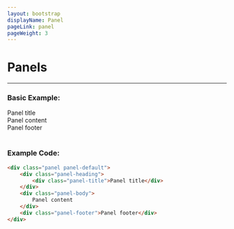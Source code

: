 ```yaml
---
layout: bootstrap
displayName: Panel
pageLink: panel
pageWeight: 3
---
```


# Panels
---

### Basic Example:
<div class="panel panel-default">
    <div class="panel-heading">
        <div class="panel-title">Panel title</div>
    </div>
    <div class="panel-body">
        Panel content
    </div>
    <div class="panel-footer">Panel footer</div>
</div>

<br>

### Example Code:

```html
<div class="panel panel-default">
    <div class="panel-heading">
        <div class="panel-title">Panel title</div>
    </div>
    <div class="panel-body">
        Panel content
    </div>
    <div class="panel-footer">Panel footer</div>
</div>
```
